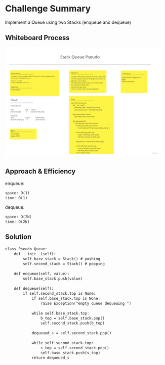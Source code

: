 # Challenge Summary
<!-- Description of the challenge -->
Implement a Queue using two Stacks (enqueue and dequeue)

## Whiteboard Process
<!-- Embedded whiteboard image -->
![Whiteboard Process](cc11.jpg)

## Approach & Efficiency
<!-- What approach did you take? Why? What is the Big O space/time for this approach? -->
enqueue:

    space: O(1)
    time: O(1)

dequeue:

    space: O(2N)
    time: O(2N)

## Solution
<!-- Show how to run your code, and examples of it in action -->
    class Pseudo_Queue:
        def __init__(self):
            self.base_stack = Stack() # pushing
            self.second_stack = Stack() # popping

        def enqueue(self, value):
            self.base_stack.push(value)

        def dequeue(self):
            if self.second_stack.top is None:
                if self.base_stack.top is None:
                    raise Exception("empty queue dequeuing ")

                while self.base_stack.top:
                    b_top = self.base_stack.pop()
                    self.second_stack.push(b_top)

                dequeued_s = self.second_stack.pop()

                while self.second_stack.top:
                    s_top = self.second_stack.pop()
                    self.base_stack.push(s_top)
                return dequeued_s
